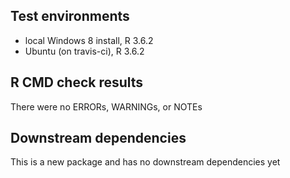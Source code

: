 ## Test environments
* local Windows 8 install, R 3.6.2
* Ubuntu (on travis-ci), R 3.6.2

## R CMD check results
There were no ERRORs, WARNINGs, or NOTEs

## Downstream dependencies
This is a new package and has no downstream dependencies yet
